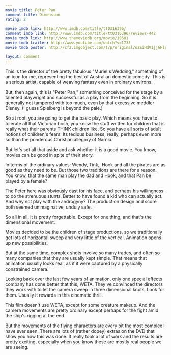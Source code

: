```yaml
---
movie title: Peter Pan
comment title: Dimension
rating: 2

movie imdb link: http://www.imdb.com/title/tt0316396/
comment imdb link: http://www.imdb.com/title/tt0316396/reviews-442
movie tmdb link: http://www.themoviedb.org/movie/10601
movie tmdb trailer: http://www.youtube.com/watch?v=1733
movie tmdb poster: http://cf2.imgobject.com/t/p/original/oZEiHdVIjjGHlpqh5fCWZoUJ9RY.jpg

layout: comment
---
```


This is the director of the pretty fabulous "Muriel's Wedding," something of an icon for me, representing the best of Australian domestic comedy. This is a serious artist, capable of weaving fantasy even in ordinary environs.

But, then again, this is "Peter Pan," something conceived for the stage by a talented playwright and successful as a play from the beginning. So it is generally not tampered with too much, even by that excessive meddler Disney. (I guess Spielberg is beyond the pale.)

So at root, you are going to get the basic play. Which means you have to tolerate all that Victorian bosh, you know the stuff written for children that is really what their parents THINK children like. So you have all sorts of adult notions of children's fears. Its tedious business, really, perhaps even more so than the ponderous Christian allegory of Narnia.

But let's set all that aside and ask whether it is a good movie. You know, movies can be good in spite of their story.

In terms of the ordinary values: Wendy, Tink,, Hook and all the pirates are as good as they need to be. But those two traditions are there for a reason. You know, that the same man play the dad and Hook, and that Pan be played by a female?

The Peter here was obviously cast for his face, and perhaps his willingness to do the strenuous stunts. Better to have found a kid who can actually act. And why not play with the androgyny? The production design and score both seemed unimaginative, unduly safe.

So all in all, it is pretty forgettable. Except for one thing, and that's the dimensional movement.

Movies decided to be the children of stage productions, so we traditionally get lots of horizontal sweep and very little of the vertical. Animation opens up new possibilities.

But at the same time, complex shots involve so many trades, and often so many companies that they are usually kept simple. That means that animation usually looks real, as if it were captured by a physically constrained camera.

Looking back over the last few years of animation, only one special effects company has done better that this, WETA. They've convinced the directors they work with to let the camera sweep in three dimensional knots. Look for them. Usually it rewards in this cinematic thrill.

This film doesn't use WETA, except for some creature makeup. And the camera movements are pretty ordinary except perhaps for the fight amid the ship's rigging at the end.

But the movements of the flying characters are every bit the most complex I have ever seen. There are lots of (rather dopey) extras on the DVD that show you how this was done. It really took a lot of work and the results are pretty exciting, especially when you know these are mostly real people we are seeing.